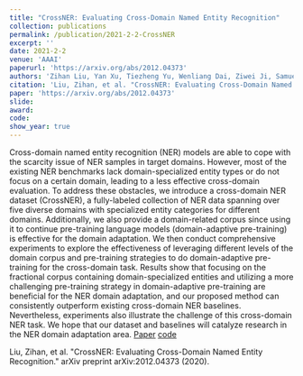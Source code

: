```yaml
---
title: "CrossNER: Evaluating Cross-Domain Named Entity Recognition"
collection: publications
permalink: /publication/2021-2-2-CrossNER
excerpt: ''
date: 2021-2-2
venue: 'AAAI'
paperurl: 'https://arxiv.org/abs/2012.04373'
authors: 'Zihan Liu, Yan Xu, Tiezheng Yu, Wenliang Dai, Ziwei Ji, Samuel Cahyawijaya, Andrea Madotto, Pascale Fung'
citation: 'Liu, Zihan, et al. "CrossNER: Evaluating Cross-Domain Named Entity Recognition." arXiv preprint arXiv:2012.04373 (2020).'
paper: 'https://arxiv.org/abs/2012.04373'
slide:
award:
code:
show_year: true
---
```

Cross-domain named entity recognition (NER) models are able to cope with the scarcity issue of NER samples in target domains. However, most of the existing NER benchmarks lack domain-specialized entity types or do not focus on a certain domain, leading to a less effective cross-domain evaluation. To address these obstacles, we introduce a cross-domain NER dataset (CrossNER), a fully-labeled collection of NER data spanning over five diverse domains with specialized entity categories for different domains. Additionally, we also provide a domain-related corpus since using it to continue pre-training language models (domain-adaptive pre-training) is effective for the domain adaptation. We then conduct comprehensive experiments to explore the effectiveness of leveraging different levels of the domain corpus and pre-training strategies to do domain-adaptive pre-training for the cross-domain task. Results show that focusing on the fractional corpus containing domain-specialized entities and utilizing a more challenging pre-training strategy in domain-adaptive pre-training are beneficial for the NER domain adaptation, and our proposed method can consistently outperform existing cross-domain NER baselines. Nevertheless, experiments also illustrate the challenge of this cross-domain NER task. We hope that our dataset and baselines will catalyze research in the NER domain adaptation area.
[Paper](https://arxiv.org/abs/2012.04373)
[code](https://github.com/zliucr/CrossNER)

Liu, Zihan, et al. "CrossNER: Evaluating Cross-Domain Named Entity Recognition." arXiv preprint arXiv:2012.04373 (2020).